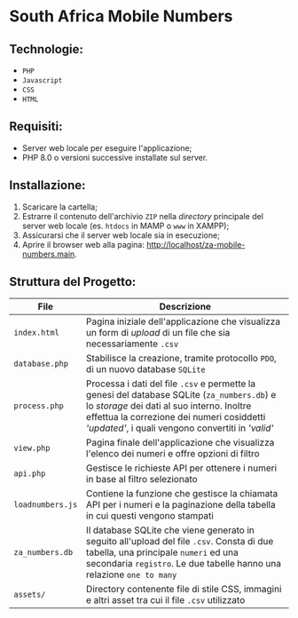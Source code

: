 South Africa Mobile Numbers
===
## Technologie: 
- `PHP`
- `Javascript`
- `CSS`
- `HTML`

## Requisiti:
- Server web locale per eseguire l'applicazione;
- PHP 8.0 o versioni successive installate sul server.

## Installazione: 
1. Scaricare la cartella;
2. Estrarre il contenuto dell'archivio `ZIP` nella *directory* principale del server web locale (es. `htdocs` in MAMP o `www` in XAMPP);
3. Assicurarsi che il server web locale sia in esecuzione;
4. Aprire il browser web alla pagina: <a href="http://localhost/za-mobile-numbers.main">http://localhost/za-mobile-numbers.main</a>.

## Struttura del Progetto:
| File | Descrizione |
| ---     | ---   |
| `index.html` | Pagina iniziale dell'applicazione che visualizza un form di *upload* di un file che sia necessariamente `.csv` |
| `database.php` | Stabilisce la creazione, tramite protocollo `PDO`, di un nuovo database `SQLite` |
| `process.php` | Processa i dati del file `.csv` e permette la genesi del database SQLite (`za_numbers.db`) e lo *storage* dei dati al suo interno. Inoltre effettua la correzione dei numeri cosiddetti *'updated'*, i quali vengono convertiti in *'valid'* |
| `view.php` | Pagina finale dell'applicazione che visualizza l'elenco dei numeri e offre opzioni di filtro |
| `api.php` | Gestisce le richieste API per ottenere i numeri in base al filtro selezionato |
| `loadnumbers.js` | Contiene la funzione che gestisce la chiamata API per i numeri e la paginazione della tabella in cui questi vengono stampati |
| `za_numbers.db` | Il database SQLite che viene generato in seguito all'upload del file `.csv`. Consta di due tabella, una principale `numeri` ed una secondaria `registro`. Le due tabelle hanno una relazione `one to many` |
| `assets/` | Directory contenente file di stile CSS, immagini e altri asset tra cui il file `.csv` utilizzato |